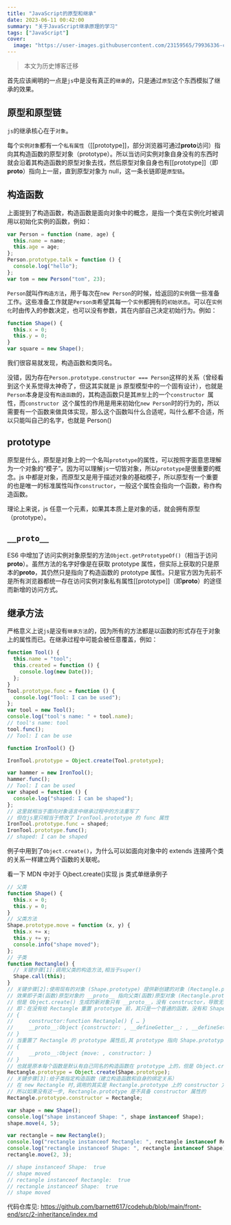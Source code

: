 ```yaml
---
title: "JavaScript的原型和继承"
date: 2023-06-11 00:42:00
summary: "关于JavaScript继承原理的学习"
tags: ["JavaScript"]
cover:
  image: "https://user-images.githubusercontent.com/23159565/79936336-c2b13200-8489-11ea-920b-7118cbd694db.jpg"
---
```


> 本文为历史博客迁移

<!-- ![v2-67544acf46e76d497bb250e37c3ebc2f_720w](https://user-images.githubusercontent.com/23159565/79936336-c2b13200-8489-11ea-920b-7118cbd694db.jpg#center) -->

首先应该阐明的一点是`js`中是没有真正的`继承`的，只是通过`原型`这个东西模拟了继承的效果。

## 原型和原型链

`js`的继承核心在于`对象`。

每个`实例对象`都有一个`私有属性`（[[prototype]]，部分浏览器可通过**proto**访问）指向其构造函数的原型对象（prototype）。所以当访问实例对象自身没有的东西时就会沿着其构造函数的原型对象去找，然后原型对象自身也有[[prototype]]（即**proto**）指向上一层，直到原型对象为 null，这一条长链即是`原型链`。

## 构造函数

上面提到了构造函数，构造函数是面向对象中的概念，是指一个类在实例化时被调用以初始化实例的函数，例如：

```js
var Person = function (name, age) {
  this.name = name;
  this.age = age;
};
Person.prototype.talk = function () {
  console.log("hello");
};
var tom = new Person("tom", 23);
```

`Person`就叫作`构造方法`，用于每次在`new Person`的时候，给返回的`实例`做一些准备工作。这些准备工作就是`Person类`希望其每一个`实例`都拥有的`初始状态`。可以在`实例化`时由传入的参数决定，也可以没有参数，其在内部自己决定初始行为。例如：

```js
function Shape() {
  this.x = 0;
  this.y = 0;
}
var square = new Shape();
```

我们很容易就发现，构造函数和类同名。

没错，因为存在`Person.prototype.constructor === Person`这样的关系（曾经看到这个关系觉得太神奇了，但这其实就是 js 原型模型中的一个固有设计），也就是`Person`本身是没有`构造函数`的，其构造函数只是其`原型`上的一个`constructor `属性，而`constructor `这个属性的作用是用来初始化`new Person`时的行为的，所以需要有一个函数来做具体实现，那么这个函数叫什么合适呢，叫什么都不合适，所以只能叫自己的名字，也就是 Person()

## prototype

原型是什么，原型是对象上的一个名叫`prototype`的属性，可以按照字面意思理解为一个对象的“模子”。因为可以理解`js`一切皆对象，所以`prototype`是很重要的概念。js 中都是对象，而原型又是用于描述对象的基础模子，所以原型有一个重要的也是唯一的标准属性叫作`constructor`，一般这个属性会指向一个函数，称作构造函数。

理论上来说，js 任意一个元素，如果其本质上是对象的话，就会拥有原型（prototype）。

## `__proto__`

ES6 中增加了访问实例对象原型的方法`Object.getPrototypeOf()`（相当于访问**proto**）。虽然方法的名字好像是在获取 prototype 属性，但实际上获取的只是原本的**proto**，其仍然只是指向了构造函数的 prototype 属性。只是官方因为先前不是所有浏览器都统一存在访问实例对象私有属性[[prototype]]（即**proto**）的途径而新增的访问方式。

## 继承方法

严格意义上说`js`是没有`继承方法`的，因为所有的方法都是以函数的形式存在于对象上的属性而已。在继承过程中可能会被任意覆盖，例如：

```js
function Tool() {
  this.name = "tool";
  this.created = function () {
    console.log(new Date());
  };
}
Tool.prototype.func = function () {
  console.log("Tool: I can be used");
};
var tool = new Tool();
console.log("tool's name: " + tool.name);
// tool's name: tool
tool.func();
// Tool: I can be use

function IronTool() {}

IronTool.prototype = Object.create(Tool.prototype);

var hammer = new IronTool();
hammer.func();
// Tool: I can be used
var shaped = function () {
  console.log("shaped: I can be shaped");
};
// 这里就相当于面向对象语言中继承过程中的方法重写了
// 但在js里只相当于修改了 IronTool.prototype 的 func 属性
IronTool.prototype.func = shaped;
IronTool.prototype.func();
// shaped: I can be shaped
```

例子中用到了`Object.create()`，为什么可以如面向对象中的 extends 连接两个类的关系一样建立两个函数的关联呢。

看一下 MDN 中对于 Ojbect.create()实现 js 类式单继承例子

```js
// 父类
function Shape() {
  this.x = 0;
  this.y = 0;
}
// 父类方法
Shape.prototype.move = function (x, y) {
  this.x += x;
  this.y += y;
  console.info("shape moved");
};
// 子类
function Rectangle() {
  // 关键步骤[1]:调用父类的构造方法,相当于super()
  Shape.call(this);
}
// 关键步骤[2]:使用现有的对象 (Shape.prototype) 提供新创建的对象 (Rectangle.prototype) 的 __proto__
// 效果即子类(函数)原型对象的 __proto__ 指向父类(函数)原型对象 (Rectangle.prototype.__proto === Shape.prototype)
// 但是 Object.create() 生成的新对象只有 __proto__，没有 constructor，导致无法被 new 调用
// 即：在没有给 Rectangle 重置 prototype 前，其只是一个普通的函数，没有和 Shape 形成原型链,其 prototype 指向 Object.prototype,结构如下:
// {
//     constructor:function Rectangle() { … }
//     __proto__:Object {constructor: , __defineGetter__: , __defineSetter__: , …}
// }
// 当重置了 Rectangle 的 prototype 属性后,其 prototype 指向 Shape.prototype,结构如下
// {
//     __proto__:Object {move: , constructor: }
// }
// 也就是原本每个函数是默认有自己同名的构造函数在 prototype 上的，但是 Object.create()生成的原型是没有构造函数的，需要自己指定
Rectangle.prototype = Object.create(Shape.prototype);
// 关键步骤[3]:给子类指定构造函数（建立构造函数和自身的绑定关系）
// 在 new Rectangle 时,调用的其实是 Rectangle.prototype 上的 constructor 方法
// 所以如果没有这一步, Rectangle.prototype 是不具备 constructor 属性的
Rectangle.prototype.constructor = Rectangle;

var shape = new Shape();
console.log("shape instanceof Shape: ", shape instanceof Shape);
shape.move(4, 5);

var rectangle = new Rectangle();
console.log("rectangle instanceof Rectangle: ", rectangle instanceof Rectangle);
console.log("rectangle instanceof Shape: ", rectangle instanceof Shape);
rectangle.move(2, 3);

// shape instanceof Shape:  true
// shape moved
// rectangle instanceof Rectangle:  true
// rectangle instanceof Shape:  true
// shape moved
```

代码仓库见: https://github.com/barnett617/codehub/blob/main/front-end/src/2-inheritance/index.md
